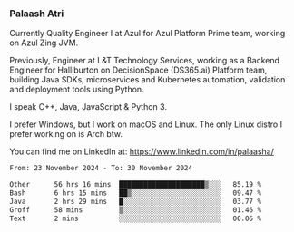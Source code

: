 ### Palaash Atri

Currently Quality Engineer I at Azul for Azul Platform Prime team, working on Azul Zing JVM. 

Previously, Engineer at L&T Technology Services, working as a Backend Engineer for Halliburton on DecisionSpace (DS365.ai) Platform team, building Java SDKs, microservices and Kubernetes automation, validation and deployment tools using Python.

I speak C++, Java, JavaScript & Python 3.

I prefer Windows, but I work on macOS and Linux. The only Linux distro I prefer working on is Arch btw.

You can find me on LinkedIn at: https://www.linkedin.com/in/palaasha/

<!--START_SECTION:waka-->

```txt
From: 23 November 2024 - To: 30 November 2024

Other      56 hrs 16 mins  █████████████████████▒░░░   85.19 %
Bash       6 hrs 15 mins   ██▒░░░░░░░░░░░░░░░░░░░░░░   09.47 %
Java       2 hrs 29 mins   █░░░░░░░░░░░░░░░░░░░░░░░░   03.77 %
Groff      58 mins         ▒░░░░░░░░░░░░░░░░░░░░░░░░   01.46 %
Text       2 mins          ░░░░░░░░░░░░░░░░░░░░░░░░░   00.06 %
```

<!--END_SECTION:waka-->
